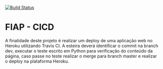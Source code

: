 [![Build Status](https://travis-ci.com/CaeirOps/fiap-cicd.svg?branch=master)](https://travis-ci.com/CaeirOps/fiap-cicd)
# FIAP - CICD

A finalidade deste projeto é realizar um deploy de uma aplicação web no Heroku utilizando Travis CI.
A esteira deverá identificar o commit na branch dev, executar o teste escrito em Python para verificação do conteúdo da página, caso passe no teste realizar o merge para branch master e realizar o deploy na plataforma Heroku.